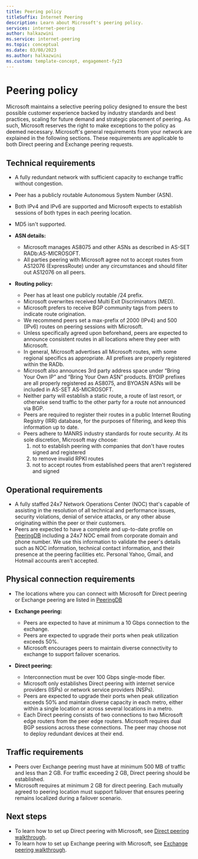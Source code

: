 ```yaml
---
title: Peering policy
titleSuffix: Internet Peering
description: Learn about Microsoft's peering policy.
services: internet-peering
author: halkazwini
ms.service: internet-peering
ms.topic: conceptual
ms.date: 03/08/2023
ms.author: halkazwini
ms.custom: template-concept, engagement-fy23
---
```


# Peering policy
Microsoft maintains a selective peering policy designed to ensure the best possible customer experience backed by industry standards and best practices, scaling for future demand and strategic placement of peering. As such, Microsoft reserves the right to make exceptions to the policy as deemed necessary. Microsoft's general requirements from your network are explained in the following sections. These requirements are applicable to both Direct peering and Exchange peering requests. 

## Technical requirements

* A fully redundant network with sufficient capacity to exchange traffic without congestion.
* Peer has a publicly routable Autonomous System Number (ASN).
* Both IPv4 and IPv6 are supported and Microsoft expects to establish sessions of both types in each peering location.
* MD5 isn't supported.
* **ASN details:**

    * Microsoft manages AS8075 and other ASNs as described in AS-SET RADb:AS-MICROSOFT.
    * All parties peering with Microsoft agree not to accept routes from AS12076 (ExpressRoute) under any circumstances and should filter out AS12076 on all peers.

* **Routing policy:**
    * Peer has at least one publicly routable /24 prefix.
    * Microsoft overwrites received Multi Exit Discriminators (MED).
    * Microsoft prefers to receive BGP community tags from peers to indicate route origination.
    * We recommend peers set a max-prefix of 2000 (IPv4) and 500 (IPv6) routes on peering sessions with Microsoft.
    * Unless specifically agreed upon beforehand, peers are expected to announce consistent routes in all locations where they peer with Microsoft.
    * In general, Microsoft advertises all Microsoft routes, with some regional specifics as appropriate.  All prefixes are properly registered within the RADb.
    * Microsoft also announces 3rd party address space under “Bring Your Own IP” and “Bring Your Own ASN” products. BYOIP prefixes are all properly registered as AS8075, and BYOASN ASNs will be included in AS-SET AS-MICROSOFT.
    * Neither party will establish a static route, a route of last resort, or otherwise send traffic to the other party for a route not announced via BGP.
    * Peers are required to register their routes in a public Internet Routing Registry (IRR) database, for the purposes of filtering, and keep this information up to date.      
    * Peers adhere to MANRS industry standards for route security.  At its sole discretion, Microsoft may choose:
        1. not to establish peering with companies that don't have routes signed and registered
        1. to remove invalid RPKI routes
        1. not to accept routes from established peers that aren't registered and signed

## Operational requirements
* A fully staffed 24x7 Network Operations Center (NOC) that's capable of assisting in the resolution of all technical and performance issues, security violations, denial of service attacks, or any other abuse originating within the peer or their customers.
* Peers are expected to have a complete and up-to-date profile on [PeeringDB](https://www.peeringdb.com) including a 24x7 NOC email from corporate domain and phone number. We use this information to validate the peer's details such as NOC information, technical contact information, and their presence at the peering facilities etc. Personal Yahoo, Gmail, and Hotmail accounts aren't accepted.

## Physical connection requirements
* The locations where you can connect with Microsoft for Direct peering or Exchange peering are listed in [PeeringDB](https://www.peeringdb.com/net/694)

* **Exchange peering:**
    * Peers are expected to have at minimum a 10 Gbps connection to the exchange.
    * Peers are expected to upgrade their ports when peak utilization exceeds 50%.
    * Microsoft encourages peers to maintain diverse connectivity to exchange to support failover scenarios.

* **Direct peering:**
    * Interconnection must be over 100 Gbps single-mode fiber.
    * Microsoft only establishes Direct peering with internet service providers (ISPs) or network service providers (NSPs).
    * Peers are expected to upgrade their ports when peak utilization exceeds 50% and maintain diverse capacity in each metro, either within a single location or across several locations in a metro.
    * Each Direct peering consists of two connections to two Microsoft edge routers from the peer edge routers. Microsoft requires dual BGP sessions across these connections. The peer may choose not to deploy redundant devices at their end.


## Traffic requirements

* Peers over Exchange peering must have at minimum 500 MB of traffic and less than 2 GB. For traffic exceeding 2 GB, Direct peering should be established.
* Microsoft requires at minimum 2 GB for direct peering. Each mutually agreed to peering location must support failover that ensures peering remains localized during a failover scenario. 

## Next steps

* To learn how to set up Direct peering with Microsoft, see [Direct peering walkthrough](walkthrough-direct-all.md).
* To learn how to set up Exchange peering with Microsoft, see [Exchange peering walkthrough](walkthrough-exchange-all.md).
